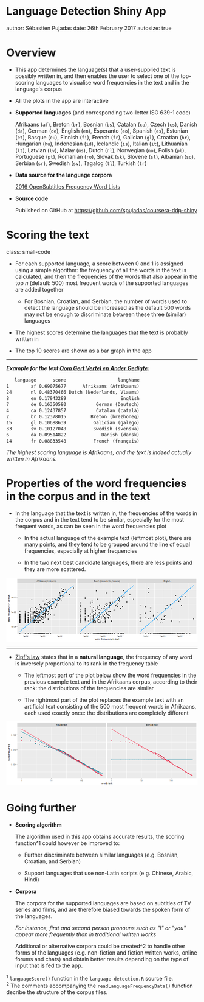 Language Detection Shiny App
========================================================
author: Sébastien Pujadas
date: 26th February 2017
autosize: true

Overview
========================================================

- This app determines the language(s) that a user-supplied text is possibly written in, and then enables the user to select one of the top-scoring languages to visualise word frequencies in the text and in the language's corpus

- All the plots in the app are interactive

- **Supported languages** (and corresponding two-letter ISO 639-1 code)

  Afrikaans (`af`), Breton (`br`), Bosnian (`bs`), Catalan (`ca`), Czech (`cs`), Danish (`da`), German (`de`), English (`en`), Esperanto (`eo`), Spanish (`es`), Estonian (`et`), Basque (`eu`), Finnish (`fi`), French (`fr`), Galician (`gl`), Croatian (`hr`), Hungarian (`hu`), Indonesian (`id`), Icelandic (`is`), Italian (`it`), Lithuanian (`lt`), Latvian (`lv`), Malay (`ms`), Dutch (`nl`), Norwegian (`no`), Polish (`pl`), Portuguese (`pt`), Romanian (`ro`), Slovak (`sk`), Slovene (`sl`), Albanian (`sq`), Serbian (`sr`), Swedish (`sv`), Tagalog (`tl`), Turkish (`tr`)

- **Data source for the language corpora**

  [2016 OpenSubtitles Frequency Word Lists](https://github.com/hermitdave/FrequencyWords/)

- **Source code**

  Published on GitHub at https://github.com/spujadas/coursera-ddp-shiny

Scoring the text
========================================================
class: small-code

- For each supported language, a score between 0 and 1 is assigned using a simple algorithm: the frequency of all the words in the text is calculated, and then the frequencies of the words that also appear in the top *n* (default: 500) most frequent words of the supported languages are added together

  - For Bosnian, Croatian, and Serbian, the number of words used to detect the language should be increased as the default 500 words may not be enough to discriminate between these three (similar) languages
  
- The highest scores determine the languages that the text is probably written in

- The top 10 scores are shown as a bar graph in the app

***
***Example for the text [Oom Gert Vertel en Ander Gedigte](http://www.gutenberg.org/cache/epub/19729/pg19729.txt):***


```
   language      score                   langName
1        af 0.69075677      Afrikaans (Afrikaans)
24       nl 0.48370466 Dutch (Nederlands, Vlaams)
8        en 0.17943289                    English
7        de 0.16350580           German (Deutsch)
4        ca 0.12437857           Catalan (català)
2        br 0.12378015         Breton (brezhoneg)
15       gl 0.10688639          Galician (galego)
33       sv 0.10127048          Swedish (svenska)
6        da 0.09514822             Danish (dansk)
14       fr 0.08833548          French (français)
```



*The highest scoring language is Afrikaans, and the text is indeed actually written in Afrikaans.*

Properties of the word frequencies in the corpus and in the text
========================================================

- In the language that the text is written in, the frequencies of the words in the corpus and in the text tend to be similar, especially for the most frequent words, as can be seen in the word frequencies plot

  * In the actual language of the example text (leftmost plot), there are many points, and they tend to be grouped around the <span class="equal-frequencies">line of equal frequencies</span>, especially at higher frequencies
  
  * In the two next best candidate languages, there are less points and they are more scattered.

![plot of chunk unnamed-chunk-3](language-detection-app-figure/unnamed-chunk-3-1.png)

***

- [Zipf's law](https://en.wikipedia.org/wiki/Zipf%27s_law) states that in a **natural language**, the frequency of any word is inversely proportional to its rank in the frequency table
  
  * The leftmost part of the plot below show the word frequencies in the previous <span class="user-text">example text</span> and in the Afrikaans <span class="corpus-text">corpus</span>, according to their rank: the distributions of the frequencies are similar
  
  * The rightmost part of the plot replaces the example text with an <span class="user-text">artificial text</span> consisting of the 500 most frequent words in Afrikaans, each used exactly once: the distributions are completely different
  
![plot of chunk unnamed-chunk-4](language-detection-app-figure/unnamed-chunk-4-1.png)

Going further
========================================================

- **Scoring algorithm**

  The algorithm used in this app obtains accurate results, the scoring function^1 could however be improved to:

  * Further discriminate between similar languages (e.g. Bosnian, Croatian, and Serbian)

  * Support languages that use non-Latin scripts (e.g. Chinese, Arabic, Hindi)

- **Corpora**

  The corpora for the supported languages are based on subtitles of TV series and films, and are therefore biased towards the spoken form of the languages.

  *For instance, first and second person pronouns such as "I" or "you" appear more frequently than in traditional written works*

  Additional or alternative corpora could be created^2 to handle other forms of the languages (e.g. non-fiction and fiction written works, online forums and chats) and obtain better results depending on the type of input that is fed to the app.

<div class="footer" style="">
<sup>1</sup> <code>languageScore()</code> function in the <code>language-detection.R</code> source file.
<br/>
<sup>2</sup> The comments accompanying the <code>readLanguageFrequencyData()</code> function decribe the structure of the corpus files.
</div>
